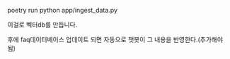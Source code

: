 poetry run python app/ingest_data.py

이걸로 벡터db를 만듭니다.

후에 faq데이터베이스 업데이트 되면 자동으로 챗봇이 그 내용을 반영한다.(추가해야됨)